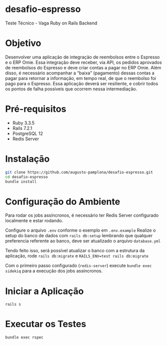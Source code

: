 # desafio-espresso
Teste Técnico - Vaga Ruby on Rails Backend

# Objetivo

Desenvolver uma aplicação de integração de reembolsos entre o Espresso e o ERP Omie.
Essa integração deve receber, via API, os pedidos aprovados de reembolsos do Espresso e
deve criar contas a pagar no ERP Omie. Além disso, é necessário acompanhar a “baixa”
(pagamento) dessas contas a pagar para retornar a informação, em tempo real, de que o
reembolso foi pago para o Espresso. Essa aplicação deverá ser resiliente, e cobrir todos os
pontos de falha possíveis que ocorrem nessa intermediação.

# Pré-requisitos

* Ruby 3.3.5
* Rails 7.2.1
* PostgreSQL 12
* Redis Server

# Instalação

```bash
git clone https://github.com/augusto-pamplona/desafio-espresso.git
cd desafio-espresso
bundle install
```

# Configuração do Ambiente

Para rodar os jobs assíncronos, é necessário ter Redis Server configurado localmente e estar rodando.

Configure o arquivo ```.env``` conforme o exemplo em ```.env.example```
Realize o setup do banco de dados com ```rails db:setup``` lembrando que qualquer preferencia referente ao banco,
deve ser atualizado o arquivo ```database.yml```

Tendo feito isso, será possível atualizar o banco com a estrutura da aplicação, rode
```rails db:migrate``` e ```RAILS_ENV=test rails db:migrate```

Com o primeiro passo configurado (```redis-server```) execute ```bundle exec sidekiq``` para a execução dos jobs assíncronos.

# Iniciar a Aplicação

```rails s```

# Executar os Testes

```bundle exec rspec```
